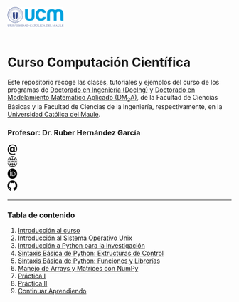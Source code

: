 <img align="left" src="img/logo-ucm.png" width="25%"> <br><br><br><br>

# Curso Computación Científica

Este repositorio recoge las clases, tutoriales y ejemplos del curso de los programas de [Doctorado en Ingeniería (DocIng)](http://www.docing.ucm.cl/index.html) y 
[Doctorado en Modelamiento Matemático Aplicado (DM<sub>2</sub>A)](http://vrip.ucm.cl/doctorado-en-modelamiento-matematico-aplicado/), de la Facultad de Ciencias Básicas y la Facultad de Ciencias de la Ingeniería, respectivamente,
en la [Universidad Católica del Maule](www.ucm.cl).

### Profesor: Dr. Ruber Hernández García

<div style="overflow: hidden; display: inline-block;">
    <div style="display: inline-block; max-width: 20%; max-height: 20%;">
      <a href="mailto:rhernandez@ucm.cl">
        <img src="img/email.webp" alt="email" height="24px" width="24px">
      </a>
        <a href="www.ruberhg.com">
        <img src="img/website-icon.jpeg" alt="website" height="24px" width="24px">
      </a>
        <a href="https://orcid.org/0000-0002-9311-1193">
        <img src="img/orcid.png" alt="orcid" height="24px" width="24px">
      </a>
        <a href="https://github.com/ruberhg" rel="nofollow noreferrer">
        <img src="img/github.png" alt="github" height="24px" width="24px">
      </a>
    </div>
</div>

----

### Tabla de contenido

1. [Introducción al curso](00_Intro.ipynb)
2. [Introducción al Sistema Operativo Unix](01_Intro_Unix.ipynb)
3. [Introducción a Python para la Investigación](02_Intro_Python.ipynb)
4. [Sintaxis Básica de Python: Extructuras de Control](03_Sintaxis_basica-II-Estructuras-control.ipynb)
5. [Sintaxis Básica de Python: Funciones y Librerías](04_Sintaxis_basica-III-Funciones-Librerias.ipynb)
6. [Manejo de Arrays y Matrices con NumPy](05_Arreglo-Matrices_NumPy.ipynb)
7. [Práctica I](06_Sesion_Practica-I.ipynb)
8. [Práctica II](07_Sesion_Practica-II.ipynb)
9. [Continuar Aprendiendo](08_Continuar_aprendiendo.ipynb)
